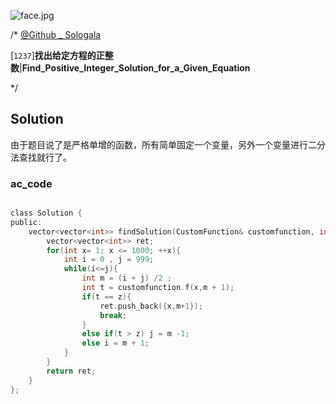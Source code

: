 ![face.jpg](https://pic.leetcode-cn.com/5f44c38cfca16ba4f3886e1c9e298c5ab18a215dc25e965ec357a430e783b3af-face.jpg)

/*
[@Github _ Sologala](https://github.com/Sologala/LeetCode.git)

[`1237`]**找出给定方程的正整数**|**Find_Positive_Integer_Solution_for_a_Given_Equation**

*/



## **Solution** 

由于题目说了是严格单增的函数，所有简单固定一个变量，另外一个变量进行二分法查找就行了。

### **ac_code**
```c

class Solution {
public:
    vector<vector<int>> findSolution(CustomFunction& customfunction, int z) {
        vector<vector<int>> ret;
        for(int x= 1; x <= 1000; ++x){
            int i = 0 , j = 999;
            while(i<=j){
                int m = (i + j) /2 ;
                int t = customfunction.f(x,m + 1);
                if(t == z){
                    ret.push_back({x,m+1});
                    break;
                }
                else if(t > z) j = m -1;
                else i = m + 1; 
            }
        }
        return ret;
    }
};
```